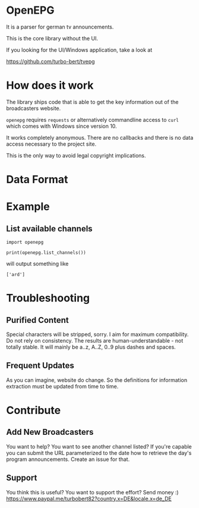 # OpenEPG

It is a parser for german tv announcements.

This is the core library without the UI.

If you looking for the UI/Windows application, take a look at

https://github.com/turbo-bert/tvepg

# How does it work

The library ships code that is able to get the key information out of the broadcasters website.

`openepg` requires `requests` or alternatively commandline access to `curl` which comes with Windows since version 10.

It works completely anonymous. There are no callbacks and there is no data access necessary to the project site.

This is the only way to avoid legal copyright implications.


# Data Format



# Example

## List available channels

    import openepg
    
    print(openepg.list_channels())

will output something like

    ['ard']
    

# Troubleshooting

## Purified Content

Special characters will be stripped, sorry. I aim for maximum compatibility. Do not rely on consistency. The results are human-understandable - not totally stable. It will mainly be a..z, A..Z, 0..9 plus dashes and spaces.

## Frequent Updates

As you can imagine, website do change. So the definitions for information extraction must be updated from time to time.

# Contribute

## Add New Broadcasters

You want to help? You want to see another channel listed? If you're capable you can submit the URL parameterized to the date how to retrieve the day's program announcements. Create an issue for that.

## Support

You think this is useful? You want to support the effort? Send money :) https://www.paypal.me/turbobert82?country.x=DE&locale.x=de_DE
